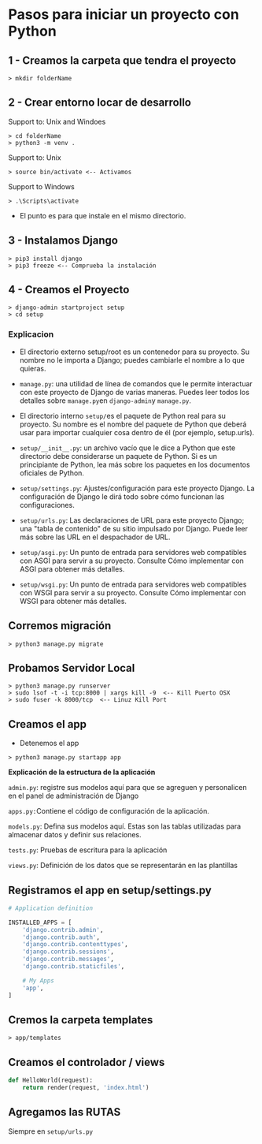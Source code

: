 # Pasos para iniciar un proyecto con Python

## 1 - Creamos la carpeta que tendra el proyecto

```
> mkdir folderName
```

## 2 - Crear entorno locar de desarrollo
Support to: Unix and Windoes
```
> cd folderName
> python3 -m venv .
```

Support to: Unix
```
> source bin/activate <-- Activamos
```

Support to Windows
```
> .\Scripts\activate
```
* El punto es para que instale en el mismo directorio.

## 3 - Instalamos Django

```
> pip3 install django 
> pip3 freeze <-- Comprueba la instalación
```

## 4 - Creamos el Proyecto

```
> django-admin startproject setup
> cd setup
```
### Explicacion

<ul>
<li><p><font style="vertical-align: inherit;"><font style="vertical-align: inherit;">El directorio externo setup/root es un contenedor para su proyecto. </font><font style="vertical-align: inherit;">Su nombre no le importa a Django; </font><font style="vertical-align: inherit;">puedes cambiarle el nombre a lo que quieras.</font></font></p></li>
<li><p><code class=" notranslate">manage.py</code><font style="vertical-align: inherit;"><font style="vertical-align: inherit;">: una utilidad de línea de comandos que le permite interactuar con este proyecto de Django de varias maneras. </font><font style="vertical-align: inherit;">Puedes leer todos los detalles sobre </font></font><code class=" notranslate">manage.py</code><font style="vertical-align: inherit;"><font style="vertical-align: inherit;">en </font></font><code class=" notranslate">django-admin</code><font style="vertical-align: inherit;"><font style="vertical-align: inherit;">y </font></font><code class=" notranslate">manage.py</code><font style="vertical-align: inherit;"><font style="vertical-align: inherit;">.</font></font></p></li>
<li><p><font style="vertical-align: inherit;"><font style="vertical-align: inherit;">El directorio interno </font></font><code class=" notranslate">setup/</code><font style="vertical-align: inherit;"><font style="vertical-align: inherit;">es el paquete de Python real para su proyecto. </font><font style="vertical-align: inherit;">Su nombre es el nombre del paquete de Python que deberá usar para importar cualquier cosa dentro de él (por ejemplo, setup.urls).</font></font></p></li>
<li><p><code class=" notranslate">setup/__init__.py</code><font style="vertical-align: inherit;"><font style="vertical-align: inherit;">: un archivo vacío que le dice a Python que este directorio debe considerarse un paquete de Python. </font><font style="vertical-align: inherit;">Si es un principiante de Python, lea más sobre los paquetes en los documentos oficiales de Python.</font></font></p></li>
<li><p><code class=" notranslate">setup/settings.py</code><font style="vertical-align: inherit;"><font style="vertical-align: inherit;">: Ajustes/configuración para este proyecto Django. </font><font style="vertical-align: inherit;">La configuración de Django le dirá todo sobre cómo funcionan las configuraciones.</font></font></p></li>
<li><p><code class=" notranslate">setup/urls.py</code><font style="vertical-align: inherit;"><font style="vertical-align: inherit;">: Las declaraciones de URL para este proyecto Django; </font><font style="vertical-align: inherit;">una "tabla de contenido" de su sitio impulsado por Django. </font><font style="vertical-align: inherit;">Puede leer más sobre las URL en el despachador de URL.</font></font></p></li>
<li><p><code class=" notranslate">setup/asgi.py</code><font style="vertical-align: inherit;"><font style="vertical-align: inherit;">: Un punto de entrada para servidores web compatibles con ASGI para servir a su proyecto. </font><font style="vertical-align: inherit;">Consulte Cómo implementar con ASGI para obtener más detalles.</font></font></p></li>
<li><p><code class=" notranslate">setup/wsgi.py</code><font style="vertical-align: inherit;"><font style="vertical-align: inherit;">: Un punto de entrada para servidores web compatibles con WSGI para servir a su proyecto. </font><font style="vertical-align: inherit;">Consulte Cómo implementar con WSGI para obtener más detalles.</font></font></p></li>
</ul>

## Corremos migración

```
> python3 manage.py migrate
```

## Probamos Servidor Local

```
> python3 manage.py runserver
> sudo lsof -t -i tcp:8000 | xargs kill -9  <-- Kill Puerto OSX
> sudo fuser -k 8000/tcp  <-- Linuz Kill Port
```

## Creamos el app

* Detenemos el app

```
> python3 manage.py startapp app
```

<p><strong><font style="vertical-align: inherit;"><font style="vertical-align: inherit;">Explicación de la estructura de la aplicación</font></font></strong></p>

<p><code class=" notranslate">admin.py</code><font style="vertical-align: inherit;"><font style="vertical-align: inherit;">: registre sus modelos aquí para que se agreguen y personalicen en el panel de administración de Django</font></font></p>

<p><code class=" notranslate">apps.py:</code><font style="vertical-align: inherit;"><font style="vertical-align: inherit;">Contiene el código de configuración de la aplicación.</font></font></p>

<p><code class=" notranslate">models.py</code><font style="vertical-align: inherit;"><font style="vertical-align: inherit;">: Defina sus modelos aquí. </font><font style="vertical-align: inherit;">Estas son las tablas utilizadas para almacenar datos y definir sus relaciones.</font></font></p>

<p><code class=" notranslate">tests.py</code><font style="vertical-align: inherit;"><font style="vertical-align: inherit;">: Pruebas de escritura para la aplicación</font></font></p>

<p><code class=" notranslate">views.py</code><font style="vertical-align: inherit;"><font style="vertical-align: inherit;">: Definición de los datos que se representarán en las plantillas</font></font></p>

## Registramos el app en setup/settings.py

```python
# Application definition

INSTALLED_APPS = [
    'django.contrib.admin',
    'django.contrib.auth',
    'django.contrib.contenttypes',
    'django.contrib.sessions',
    'django.contrib.messages',
    'django.contrib.staticfiles',

    # My Apps
    'app',
]
```
## Cremos la carpeta templates

```
> app/templates
```
## Creamos el controlador / views

```python
def HelloWorld(request):
    return render(request, 'index.html')
```

## Agregamos las RUTAS

Siempre en ```setup/urls.py```

